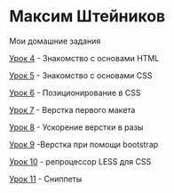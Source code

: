 # Максим Штейников
Мои домашние задания

[Урок 4](https://github.com/mshteynikov/mshteynikov.github.io/tree/master/lesson_4 "Знакомство с основами HTML") - Знакомство с основами HTML

[Урок 5](https://github.com/mshteynikov/mshteynikov.github.io/tree/master/lesson_5 "Знакомство с основами CSS") - Знакомство с основами CSS

[Урок 6](https://github.com/mshteynikov/mshteynikov.github.io/tree/master/lesson_6 "Позиционирование в CSS") - Позиционирование в CSS

[Урок 7](https://github.com/mshteynikov/mshteynikov.github.io/tree/master/lesson_7/project "Верстка первого макета") - Верстка первого макета

[Урок 8](https://github.com/mshteynikov/mshteynikov.github.io/tree/master/lesson_8/project/src "Ускорение верстки в разы") - Ускорение верстки в разы

[Урок 9](https://github.com/mshteynikov/mshteynikov.github.io/tree/master/lesson_9/project/src "Верстка при помощи bootstrap") -Верстка при помощи bootstrap

[Урок 10](https://github.com/mshteynikov/mshteynikov.github.io/tree/master/lesson_10 "Препроцессор LESS для CSS") - репроцессор LESS для CSS

[Урок 11](https://github.com/mshteynikov/mshteynikov.github.io/tree/master/lesson_11 "Сниппеты") - Сниппеты
